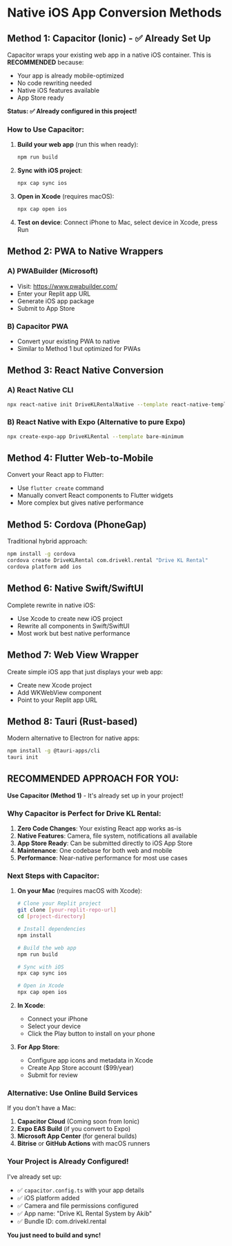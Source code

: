 # Native iOS App Conversion Methods

## Method 1: Capacitor (Ionic) - ✅ Already Set Up

Capacitor wraps your existing web app in a native iOS container. This is **RECOMMENDED** because:
- Your app is already mobile-optimized 
- No code rewriting needed
- Native iOS features available
- App Store ready

**Status: ✅ Already configured in this project!**

### How to Use Capacitor:
1. **Build your web app** (run this when ready):
   ```bash
   npm run build
   ```

2. **Sync with iOS project**:
   ```bash
   npx cap sync ios
   ```

3. **Open in Xcode** (requires macOS):
   ```bash
   npx cap open ios
   ```

4. **Test on device**: Connect iPhone to Mac, select device in Xcode, press Run

## Method 2: PWA to Native Wrappers

### A) PWABuilder (Microsoft)
- Visit: https://www.pwabuilder.com/
- Enter your Replit app URL
- Generate iOS app package
- Submit to App Store

### B) Capacitor PWA
- Convert your existing PWA to native
- Similar to Method 1 but optimized for PWAs

## Method 3: React Native Conversion

### A) React Native CLI
```bash
npx react-native init DriveKLRentalNative --template react-native-template-typescript
```

### B) React Native with Expo (Alternative to pure Expo)
```bash
npx create-expo-app DriveKLRental --template bare-minimum
```

## Method 4: Flutter Web-to-Mobile

Convert your React app to Flutter:
- Use `flutter create` command
- Manually convert React components to Flutter widgets
- More complex but gives native performance

## Method 5: Cordova (PhoneGap)

Traditional hybrid approach:
```bash
npm install -g cordova
cordova create DriveKLRental com.drivekl.rental "Drive KL Rental"
cordova platform add ios
```

## Method 6: Native Swift/SwiftUI

Complete rewrite in native iOS:
- Use Xcode to create new iOS project
- Rewrite all components in Swift/SwiftUI
- Most work but best native performance

## Method 7: Web View Wrapper

Create simple iOS app that just displays your web app:
- Create new Xcode project
- Add WKWebView component
- Point to your Replit app URL

## Method 8: Tauri (Rust-based)

Modern alternative to Electron for native apps:
```bash
npm install -g @tauri-apps/cli
tauri init
```

## RECOMMENDED APPROACH FOR YOU:

**Use Capacitor (Method 1)** - It's already set up in your project!

### Why Capacitor is Perfect for Drive KL Rental:

1. **Zero Code Changes**: Your existing React app works as-is
2. **Native Features**: Camera, file system, notifications all available
3. **App Store Ready**: Can be submitted directly to iOS App Store
4. **Maintenance**: One codebase for both web and mobile
5. **Performance**: Near-native performance for most use cases

### Next Steps with Capacitor:

1. **On your Mac** (requires macOS with Xcode):
   ```bash
   # Clone your Replit project
   git clone [your-replit-repo-url]
   cd [project-directory]
   
   # Install dependencies
   npm install
   
   # Build the web app
   npm run build
   
   # Sync with iOS
   npx cap sync ios
   
   # Open in Xcode
   npx cap open ios
   ```

2. **In Xcode**:
   - Connect your iPhone
   - Select your device
   - Click the Play button to install on your phone

3. **For App Store**:
   - Configure app icons and metadata in Xcode
   - Create App Store account ($99/year)
   - Submit for review

### Alternative: Use Online Build Services

If you don't have a Mac:

1. **Capacitor Cloud** (Coming soon from Ionic)
2. **Expo EAS Build** (if you convert to Expo)
3. **Microsoft App Center** (for general builds)
4. **Bitrise** or **GitHub Actions** with macOS runners

### Your Project is Already Configured!

I've already set up:
- ✅ `capacitor.config.ts` with your app details
- ✅ iOS platform added
- ✅ Camera and file permissions configured
- ✅ App name: "Drive KL Rental System by Akib"
- ✅ Bundle ID: com.drivekl.rental

**You just need to build and sync!**